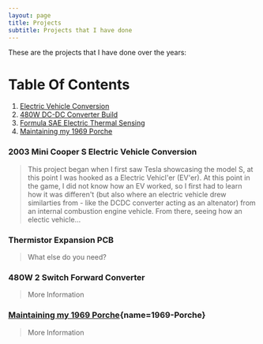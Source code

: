 ```yaml
---
layout: page
title: Projects
subtitle: Projects that I have done
---
```


These are the projects that I have done over the years:
# Table Of Contents
1. [Electric Vehicle Conversion](#2003-Mini-Cooper-S-Electric-Vehicle-Conversion)
2. [480W DC-DC Converter Build](#480W-2-Switch-Forward-Converter)
3. [Formula SAE Electric Thermal Sensing](#Thermistor-Expansion-PCB)
4. [Maintaining my 1969 Porche](#1969-Porche)



### 2003 Mini Cooper S Electric Vehicle Conversion  <a name="Electric Vehicle Conversion"></a>

>This project began when I first saw Tesla showcasing the model S, at this point I was hooked as a Electric Vehicl'er (EV'er). At this point in the game, I did not know how an EV worked, so I first had to learn how it was differen't (but also where an electric vehicle drew similarties from - like the DCDC converter acting as an altenator) from an internal combustion engine vehicle. From there, seeing how an electic vehicle...

### Thermistor Expansion PCB

>What else do you need?

### 480W 2 Switch Forward Converter

>More Information

### [Maintaining my 1969 Porche](#){name=1969-Porche}

>More Information
